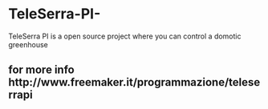 # TeleSerra-PI-
TeleSerra PI is a open source project where you can control a domotic greenhouse

<h2> for more info http://www.freemaker.it/programmazione/teleserrapi </h2>
